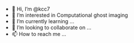 - 👋 Hi, I’m @kcc7
- 👀 I’m interested in Computational ghost imaging
- 🌱 I’m currently learning ...
- 💞️ I’m looking to collaborate on ...
- 📫 How to reach me ...

<!---
kcc7/kcc7 is a ✨ special ✨ repository because its `README.md` (this file) appears on your GitHub profile.
You can click the Preview link to take a look at your changes.
--->
